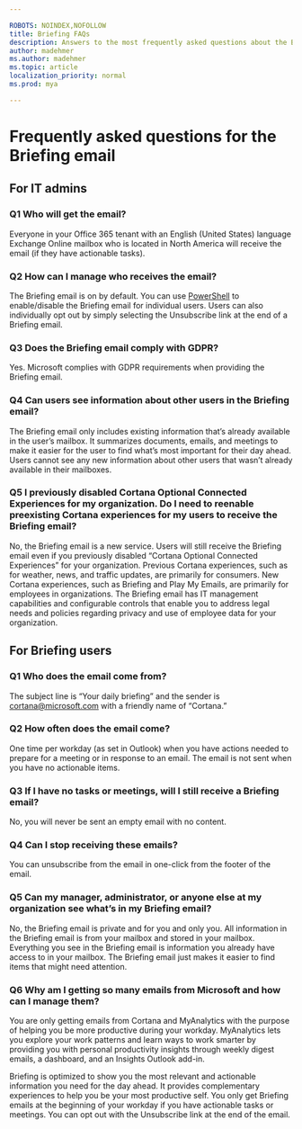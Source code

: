 ```yaml
---

ROBOTS: NOINDEX,NOFOLLOW
title: Briefing FAQs
description: Answers to the most frequently asked questions about the Briefing email
author: madehmer
ms.author: madehmer
ms.topic: article
localization_priority: normal 
ms.prod: mya

---
```

# Frequently asked questions for the Briefing email

## For IT admins

### Q1 Who will get the email?

Everyone in your Office 365 tenant with an English (United States) language Exchange Online mailbox who is located in North America will receive the email (if they have actionable tasks).

### Q2 How can I manage who receives the email?  

The Briefing email is on by default. You can use [PowerShell](be-admin.md) to enable/disable the Briefing email for individual users. Users can also individually opt out by simply selecting the Unsubscribe link at the end of a Briefing email.  

### Q3 Does the Briefing email comply with GDPR?

Yes. Microsoft complies with GDPR requirements when providing the Briefing email.

### Q4 Can users see information about other users in the Briefing email?

The Briefing email only includes existing information that’s already available in the user’s mailbox. It summarizes documents, emails, and meetings to make it easier for the user to find what’s most important for their day ahead. Users cannot see any new information about other users that wasn’t already available in their mailboxes.  

### Q5 I previously disabled Cortana Optional Connected Experiences for my organization. Do I need to reenable preexisting Cortana experiences for my users to receive the Briefing email?  

No, the Briefing email is a new service. Users will still receive the Briefing email even if you previously disabled “Cortana Optional Connected Experiences” for your organization. Previous Cortana experiences, such as for weather, news, and traffic updates, are primarily for consumers. New Cortana experiences, such as Briefing and Play My Emails, are primarily for employees in organizations. The Briefing email has IT management capabilities and configurable controls that enable you to address legal needs and policies regarding privacy and use of employee data for your organization.  

## For Briefing users 

### Q1 Who does the email come from?  

The subject line is “Your daily briefing” and the sender is cortana@microsoft.com with a friendly name of “Cortana.” 

### Q2 How often does the email come?  

One time per workday (as set in Outlook) when you have actions needed to prepare for a meeting or in response to an email. The email is not sent when you have no actionable items.

### Q3 If I have no tasks or meetings, will I still receive a Briefing email?  

No, you will never be sent an empty email with no content. 

### Q4 Can I stop receiving these emails?  

You can unsubscribe from the email in one-click from the footer of the email. 

### Q5 Can my manager, administrator, or anyone else at my organization see what’s in my Briefing email? 

No, the Briefing email is private and for you and only you. All information in the Briefing email is from your mailbox and stored in your mailbox. Everything you see in the Briefing email is information you already have access to in your mailbox. The Briefing email just makes it easier to find items that might need attention. 

### Q6 Why am I getting so many emails from Microsoft and how can I manage them?  

You are only getting emails from Cortana and MyAnalytics with the purpose of helping you be more productive during your workday. MyAnalytics lets you explore your work patterns and learn ways to work smarter by providing you with personal productivity insights through weekly digest emails, a dashboard, and an Insights Outlook add-in.  

Briefing is optimized to show you the most relevant and actionable information you need for the day ahead. It provides complementary experiences to help you be your most productive self. You only get Briefing emails at the beginning of your workday if you have actionable tasks or meetings. You can opt out with the Unsubscribe link at the end of the email.
